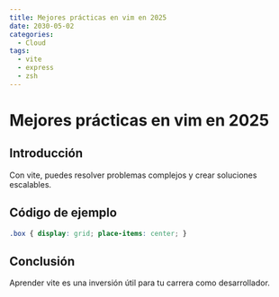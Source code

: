 ```yaml
---
title: Mejores prácticas en vim en 2025
date: 2030-05-02
categories:
  - Cloud
tags:
  - vite
  - express
  - zsh
---
```


# Mejores prácticas en vim en 2025

## Introducción

Con vite, puedes resolver problemas complejos y crear soluciones escalables.

## Código de ejemplo

```css
.box { display: grid; place-items: center; }
```

## Conclusión

Aprender vite es una inversión útil para tu carrera como desarrollador.